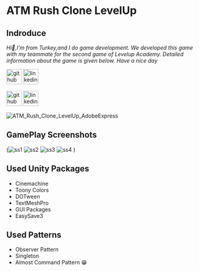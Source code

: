 # ATM Rush Clone LevelUp



## Indroduce
*Hi:punch:,I'm from Turkey,and I do game development.*
*We developed this game with my teammate for the second game of Levelup Academy. Detailed information about the game is given below. Have a nice day*

[<img src='https://cdn.jsdelivr.net/npm/simple-icons@3.0.1/icons/github.svg' alt='github' height='40'>](https://github.com/tlgkrc)  [<img src='https://cdn.jsdelivr.net/npm/simple-icons@3.0.1/icons/linkedin.svg' alt='linkedin' height='40'>](https://www.linkedin.com/in/https://www.linkedin.com/in/tolga-karaca-7a5baa110//) 

[<img src='https://cdn.jsdelivr.net/npm/simple-icons@3.0.1/icons/github.svg' alt='github' height='40'>](https://github.com/Burak-san)  [<img src='https://cdn.jsdelivr.net/npm/simple-icons@3.0.1/icons/linkedin.svg' alt='linkedin' height='40'>](https://www.linkedin.com/in/https://www.linkedin.com/in/burak-orhan-aohg2022//)  

![ATM_Rush_Clone_LevelUp_AdobeExpress](https://user-images.githubusercontent.com/92987466/182829872-ad401213-060b-4656-9ed7-1911557341d9.gif)

## GamePlay Screenshots
(![ss1](https://user-images.githubusercontent.com/92987466/182791867-3a77002b-f08b-4057-ab3d-569723384902.png)
![ss2](https://user-images.githubusercontent.com/92987466/182791873-f8f7f870-e9de-4a4f-95a1-23a094fcf01f.png)
![ss3](https://user-images.githubusercontent.com/92987466/182791877-915b58b4-997d-4716-99c6-5821da797a18.png)
![ss4](https://user-images.githubusercontent.com/92987466/182791885-b5ae389f-e921-4443-b6f5-07d0bd93197b.png)
)

## Used Unity Packages
- Cinemachine
- Toony Colors
- DOTween
- TextMeshPro
- GUI Packages
- EasySave3

## Used Patterns
- Observer Pattern
- Singleton
- Almost Command Pattern :grin:
